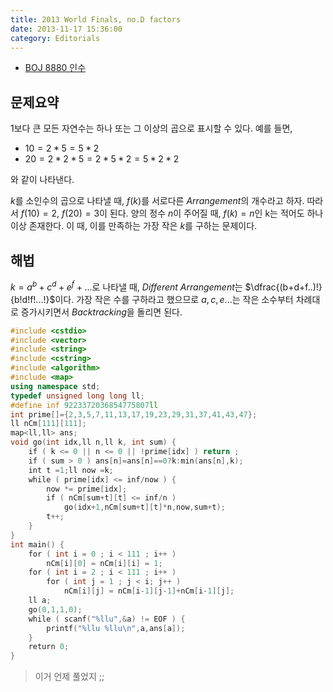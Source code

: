 ```yaml
---
title: 2013 World Finals, no.D factors
date: 2013-11-17 15:36:00
category: Editorials
---
```


* [BOJ 8880 인수](http://acmicpc.net/problem/8880)

## 문제요약

1보다 큰 모든 자연수는 하나 또는 그 이상의 곱으로 표시할 수 있다. 예를 들면, 

* $10 = 2*5 = 5*2$
* $20 = 2*2*5 = 2*5*2 = 5*2*2$ 

와 같이 나타낸다.

$k$를 소인수의 곱으로 나타낼 때, $f(k)$를 서로다른 $Arrangement$의 개수라고 하자. 따라서 $f(10)=2$, $f(20)=3$이 된다. 양의 정수 $n$이 주어질 때, $f(k)=n$인 k는 적어도 하나 이상 존재한다. 이 때, 이를 만족하는 가장 작은 $k$를 구하는 문제이다.

## 해법

$k = a^b+c^d+e^f+...$로 나타낼 때, $Different$ $Arrangement$는 $\dfrac{(b+d+f..)!}{b!d!f!...!}$이다. 가장 작은 수를 구하라고 했으므로 $a,c,e...$는 작은 소수부터 차례대로 증가시키면서 $Backtracking$을 돌리면 된다. 


```cpp
#include <cstdio>
#include <vector>
#include <string>
#include <cstring>
#include <algorithm>
#include <map>
using namespace std;
typedef unsigned long long ll;
#define inf 9223372036854775807ll
int prime[]={2,3,5,7,11,13,17,19,23,29,31,37,41,43,47};
ll nCm[111][111];
map<ll,ll> ans;
void go(int idx,ll n,ll k, int sum) {
    if ( k <= 0 || n <= 0 || !prime[idx] ) return ;
    if ( sum > 0 ) ans[n]=ans[n]==0?k:min(ans[n],k);
    int t =1;ll now =k;
    while ( prime[idx] <= inf/now ) {
        now *= prime[idx];
        if ( nCm[sum+t][t] <= inf/n )
            go(idx+1,nCm[sum+t][t]*n,now,sum+t);
        t++;
    }
}
int main() {
    for ( int i = 0 ; i < 111 ; i++ )
        nCm[i][0] = nCm[i][i] = 1;
    for ( int i = 2 ; i < 111 ; i++ )
        for ( int j = 1 ; j < i; j++ )
            nCm[i][j] = nCm[i-1][j-1]+nCm[i-1][j];
    ll a;
    go(0,1,1,0);
    while ( scanf("%llu",&a) != EOF ) {
        printf("%llu %llu\n",a,ans[a]);
    }
    return 0;
}
```

>이거 언제 풀었지 ;;
